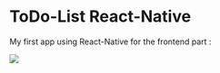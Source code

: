 # ToDo-List React-Native

My first app using React-Native for the frontend part :

![](To-Do-List.gif)
